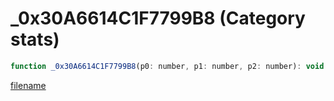 # _0x30A6614C1F7799B8 (Category stats)

```js
function _0x30A6614C1F7799B8(p0: number, p1: number, p2: number): void
```

[filename](_0x30A6614C1F7799B8_m.md ':include')